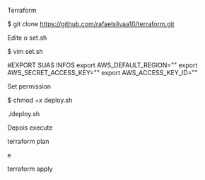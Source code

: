 Terraform

$ git clone https://github.com/rafaelsilvaa10/terraform.git

Edite o set.sh

$ vim set.sh

#EXPORT SUAS INFOS
export AWS_DEFAULT_REGION=""
export AWS_SECRET_ACCESS_KEY=""
export AWS_ACCESS_KEY_ID=""

Set permission

$ chmod +x deploy.sh

./deploy.sh


Depois execute

terraform plan

e 

terraform apply
